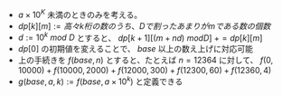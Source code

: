 - $a\times 10^K$ 未満のときのみを考える。
- $dp[k][m]:=高々k桁の数のうち、Dで割ったあまりがmである数の個数$
- $d:=10^k\ mod\ D$ とすると、 $dp[k+1][(m+nd)\ mod D]\ += dp[k][m]$
- $dp[0]$ の初期値を変えることで、 $base$ 以上の数え上げに対応可能
- 上の手続きを $f(base, n)$ とすると、たとえば $n=12364$ に対して、 $f(0, 10000)+f(10000, 2000)+f(12000, 300)+f(12300, 60)+f(12360, 4)$
- $g(base,a,k):=f(base,a\times 10^k)$ と定義できる